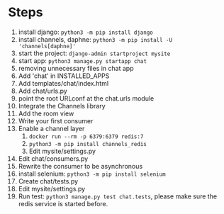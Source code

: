 # Steps
1. install django: `python3 -m pip install django`
2. install channels, daphne: `python3 -m pip install -U 'channels[daphne]'`
3. start the project: `django-admin startproject mysite`
4. start app: `python3 manage.py startapp chat`
5. removing unnecessary files in chat app
6. Add 'chat' in INSTALLED_APPS
7. Add templates/chat/index.html
8. Add chat/urls.py
9. point the root URLconf at the chat.urls module
10. Integrate the Channels library
11. Add the room view
12. Write your first consumer
13. Enable a channel layer
	1. `docker run --rm -p 6379:6379 redis:7`
	2. `python3 -m pip install channels_redis`
	3. Edit mysite/settings.py
14. Edit chat/consumers.py
15. Rewrite the consumer to be asynchronous
16. install selenium: `python3 -m pip install selenium`
17. Create chat/tests.py
18. Edit mysite/settings.py
19. Run test: `python3 manage.py test chat.tests`, please make sure the redis service is started before.
